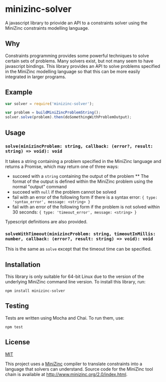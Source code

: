 # minizinc-solver

A javascript library to priovide an API to a constraints solver using the
MiniZinc constraints modelling language.

## Why

Constraints programming provides some powerful techniques to solve certain sets
of problems. Many solvers exist, but not many seem to have javascript bindings.
This library provides an API to solve problems specified in the MiniZinc
modelling language so that this can be more easily integrated in larger programs.

## Example

```javascript
var solver = require('minizinc-solver');

var problem = buildMiniZincProblemString();
solver.solve(problem).then(doSomethingWithProblemOutput);
```

## Usage


### `solve(minizincProblem: string, callback: (error?, result: string) => void): void`

It takes a string containing a problem specified in the MiniZinc language and
returns a Promise, which may return one of three ways:
* succeed with a `string` containing the output of the problem
** The format of the output is defined within the MiniZinc problem using the
normal "output" command
* succeed with `null` if the problem cannot be solved
* fail with an error of the following form if there is a syntax error:
`{ type: 'syntax_error', message: <string> }`
* fail with an error of the following form if the problem is not solved within 30 seconds:
`{ type: 'timeout_error', message: <string> }`

Typescript definitions are also provided.

### `solveWithTimeout(minizincProblem: string, timeoutInMillis: number, callback: (error?, result: string) => void): void`

This is the same as `solve` except that the timeout time can be specified.

## Installation

This library is only suitable for 64-bit Linux due to the version of the
underlying MiniZinc command line version. To install this library, run:

`npm install minizinc-solver`

## Testing

Tests are written using Mocha and Chai. To run them, use:

`npm test`

## License

[MIT](./LICENSE)

This project uses a [MiniZinc](http://www.minizinc.org/) compiler to translate
constraints into a language that solvers can understand. Source code for the
MiniZinc tool chain is available at http://www.minizinc.org/2.0/index.html.
